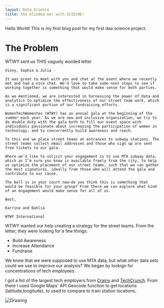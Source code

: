 ```yaml
---
layout: Data Science  
title: She blinded me! with SCIECNE!
---
```


Hello World! This is my first blog post for my first daa science project.

# The Problem
WTWY sent us THIS vaguely worded letter

```
Vinny, Sophie & Julia -

It was great to meet with you and chat at the event where we recently met and had a nice chat. We’d love to take some next steps to see if working together is something that would make sense for both parties.

As we mentioned, we are interested in harnessing the power of data and analytics to optimize the effectiveness of our street team work, which is a significant portion of our fundraising efforts.

WomenTechWomenYes (WTWY) has an annual gala at the beginning of the summer each year. As we are new and inclusive organization, we try to do double duty with the gala both to fill our event space with individuals passionate about increasing the participation of women in technology, and to concurrently build awareness and reach.

To this end we place street teams at entrances to subway stations. The street teams collect email addresses and those who sign up are sent free tickets to our gala.

Where we’d like to solicit your engagement is to use MTA subway data, which as I’m sure you know is available freely from the city, to help us optimize the placement of our street teams, such that we can gather the most signatures, ideally from those who will attend the gala and contribute to our cause.

The ball is in your court now—do you think this is something that would be feasible for your group? From there we can explore what kind of an engagement would make sense for all of us.

Best,

Karrine and Dahlia

WTWY International 
```

WTWY wanted our help creating a strategy for the street teams. From the letter, they were looking for a few things:
- Build Awareness
- Increase Attendance
- Fundraise

We knew that we were supposed to use MTA data, but what other data sets could we use to improve our analysis? We began by lookign for concentrations of tech employees.

I got a list of the largest tech employers from [Crains](http://www.crainsnewyork.com/article/99999999/DATA/500034828/technology-employers) and [TechCrunch](https://techcrunch.com/2017/05/21/examining-the-nyc-footprints-of-global-tech-titans/). From there I used Google Maps' API Geocode function to get locations (latitude,longitude), to used to compare to train station locations.

![Drawing](https://github.com/3rock618/Project1_Benson-5/blob/master/WTWY%20Gala_FINAL.pdf")
